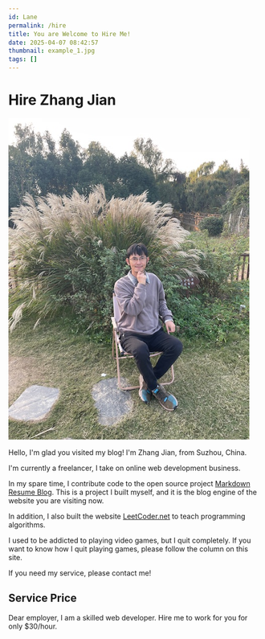 ```yaml
---
id: Lane
permalink: /hire
title: You are Welcome to Hire Me! 
date: 2025-04-07 08:42:57
thumbnail: example_1.jpg
tags: []
---
```


# Hire Zhang Jian

![](../images/him/outdoor_003.jpg)

Hello, I'm glad you visited my blog! I'm Zhang Jian, from Suzhou, China.

I'm currently a freelancer, I take on online web development business.

In my spare time, I contribute code to the open source project [Markdown Resume Blog](https://github.com/resumeblog/markdown-resume-blog).
This is a project I built myself, and it is the blog engine of the website you are visiting now.

In addition, I also built the website [LeetCoder.net](https://leetcoder.net) to teach programming algorithms.

I used to be addicted to playing video games, but I quit completely. If you want to know how I quit playing games, please follow the column on this site.

If you need my service, please contact me!

## Service Price

Dear employer, I am a skilled web developer. Hire me to work for you for only $30/hour.
